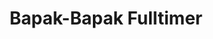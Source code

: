 ---
# Feel free to add content and custom Front Matter to this file.
# To modify the layout, see https://jekyllrb.com/docs/themes/#overriding-theme-defaults

layout: Post
permalink: /
title: Bapak-Bapak Fulltimer
description: Saya adalah seorang bapak-bapak yang mulai doyan kopi item
---
